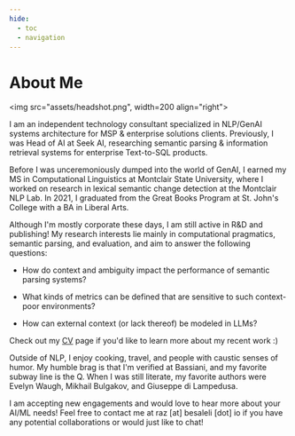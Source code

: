 ```yaml
---
hide:
  - toc
  - navigation
---
```


# About Me

<img src="assets/headshot.png", width=200 align="right">

I am an independent technology consultant specialized in NLP/GenAI systems architecture for MSP & enterprise solutions clients. Previously, I was Head of AI at Seek AI, researching semantic parsing & information retrieval systems for enterprise Text-to-SQL products.

Before I was unceremoniously dumped into the world of GenAI, I earned my MS in Computational Linguistics at Montclair State University, where I worked on research in lexical semantic change detection at the Montclair NLP Lab. In 2021, I graduated from the Great Books Program at St. John's College with a BA in Liberal Arts.

Although I'm mostly corporate these days, I am still active in R&D and publishing! My research interests lie mainly in computational pragmatics, semantic parsing, and evaluation, and aim to answer the following questions:

- How do context and ambiguity impact the performance of semantic parsing systems?

- What kinds of metrics can be defined that are sensitive to such context-poor environments?

- How can external context (or lack thereof) be modeled in LLMs?

Check out my [CV](cv.md) page if you'd like to learn more about my recent work :)

Outside of NLP, I enjoy cooking, travel, and people with caustic senses of humor. My humble brag is that I'm verified at Bassiani, and my favorite subway line is the Q. When I was still literate, my favorite authors were Evelyn Waugh, Mikhail Bulgakov, and Giuseppe di Lampedusa. 

I am accepting new engagements and would love to hear more about your AI/ML needs! Feel free to contact me at raz [at] besaleli [dot] io if you have any potential collaborations or would just like to chat!
